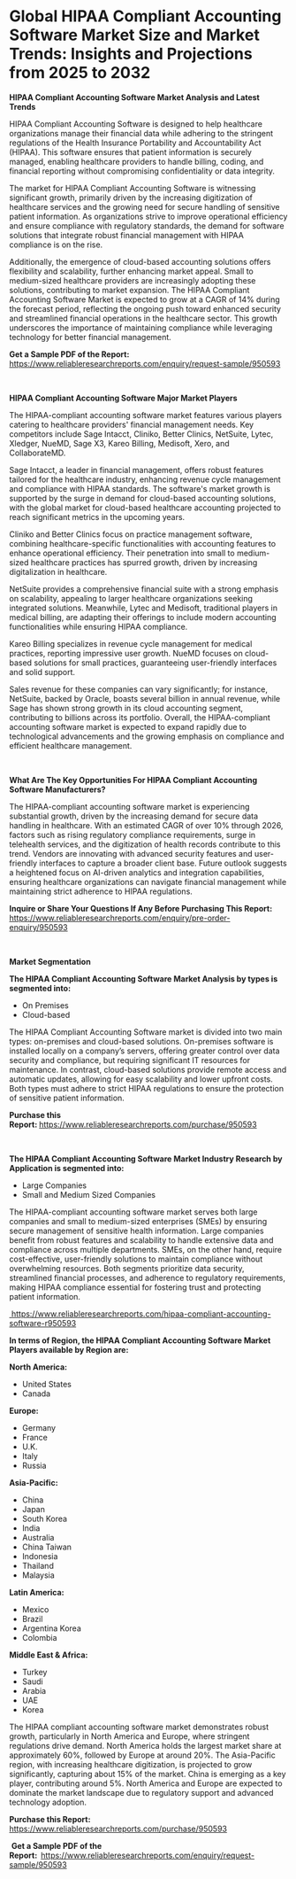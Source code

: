 <p><h1>Global HIPAA Compliant Accounting Software Market Size and Market Trends: Insights and Projections from 2025 to 2032</h1></p><p><strong>HIPAA Compliant Accounting Software Market Analysis and Latest Trends</strong></p>
<p><p>HIPAA Compliant Accounting Software is designed to help healthcare organizations manage their financial data while adhering to the stringent regulations of the Health Insurance Portability and Accountability Act (HIPAA). This software ensures that patient information is securely managed, enabling healthcare providers to handle billing, coding, and financial reporting without compromising confidentiality or data integrity.</p><p>The market for HIPAA Compliant Accounting Software is witnessing significant growth, primarily driven by the increasing digitization of healthcare services and the growing need for secure handling of sensitive patient information. As organizations strive to improve operational efficiency and ensure compliance with regulatory standards, the demand for software solutions that integrate robust financial management with HIPAA compliance is on the rise.</p><p>Additionally, the emergence of cloud-based accounting solutions offers flexibility and scalability, further enhancing market appeal. Small to medium-sized healthcare providers are increasingly adopting these solutions, contributing to market expansion. The HIPAA Compliant Accounting Software Market is expected to grow at a CAGR of 14% during the forecast period, reflecting the ongoing push toward enhanced security and streamlined financial operations in the healthcare sector. This growth underscores the importance of maintaining compliance while leveraging technology for better financial management.</p></p>
<p><strong>Get a Sample PDF of the Report:&nbsp;</strong> <a href="https://www.reliableresearchreports.com/enquiry/request-sample/950593?utm_campaign=3068&utm_medium=2&utm_source=Github&utm_content=ia&utm_term=17042025&utm_id=hipaa-compliant-accounting-software">https://www.reliableresearchreports.com/enquiry/request-sample/950593</a></p>
<p>&nbsp;</p>
<p><strong>HIPAA Compliant Accounting Software Major Market Players</strong></p>
<p><p>The HIPAA-compliant accounting software market features various players catering to healthcare providers' financial management needs. Key competitors include Sage Intacct, Cliniko, Better Clinics, NetSuite, Lytec, Xledger, NueMD, Sage X3, Kareo Billing, Medisoft, Xero, and CollaborateMD. </p><p>Sage Intacct, a leader in financial management, offers robust features tailored for the healthcare industry, enhancing revenue cycle management and compliance with HIPAA standards. The software's market growth is supported by the surge in demand for cloud-based accounting solutions, with the global market for cloud-based healthcare accounting projected to reach significant metrics in the upcoming years.</p><p>Cliniko and Better Clinics focus on practice management software, combining healthcare-specific functionalities with accounting features to enhance operational efficiency. Their penetration into small to medium-sized healthcare practices has spurred growth, driven by increasing digitalization in healthcare.</p><p>NetSuite provides a comprehensive financial suite with a strong emphasis on scalability, appealing to larger healthcare organizations seeking integrated solutions. Meanwhile, Lytec and Medisoft, traditional players in medical billing, are adapting their offerings to include modern accounting functionalities while ensuring HIPAA compliance.</p><p>Kareo Billing specializes in revenue cycle management for medical practices, reporting impressive user growth. NueMD focuses on cloud-based solutions for small practices, guaranteeing user-friendly interfaces and solid support.</p><p>Sales revenue for these companies can vary significantly; for instance, NetSuite, backed by Oracle, boasts several billion in annual revenue, while Sage has shown strong growth in its cloud accounting segment, contributing to billions across its portfolio. Overall, the HIPAA-compliant accounting software market is expected to expand rapidly due to technological advancements and the growing emphasis on compliance and efficient healthcare management.</p></p>
<p>&nbsp;</p>
<p><strong>What Are The Key Opportunities For HIPAA Compliant Accounting Software Manufacturers?</strong></p>
<p><p>The HIPAA-compliant accounting software market is experiencing substantial growth, driven by the increasing demand for secure data handling in healthcare. With an estimated CAGR of over 10% through 2026, factors such as rising regulatory compliance requirements, surge in telehealth services, and the digitization of health records contribute to this trend. Vendors are innovating with advanced security features and user-friendly interfaces to capture a broader client base. Future outlook suggests a heightened focus on AI-driven analytics and integration capabilities, ensuring healthcare organizations can navigate financial management while maintaining strict adherence to HIPAA regulations.</p></p>
<p><strong>Inquire or Share Your Questions If Any Before Purchasing This Report:</strong> <a href="https://www.reliableresearchreports.com/enquiry/pre-order-enquiry/950593?utm_campaign=3068&utm_medium=2&utm_source=Github&utm_content=ia&utm_term=17042025&utm_id=hipaa-compliant-accounting-software">https://www.reliableresearchreports.com/enquiry/pre-order-enquiry/950593</a></p>
<p>&nbsp;</p>
<p><strong>Market Segmentation</strong></p>
<p><strong>The HIPAA Compliant Accounting Software Market Analysis by types is segmented into:</strong></p>
<p><ul><li>On Premises</li><li>Cloud-based</li></ul></p>
<p><p>The HIPAA Compliant Accounting Software market is divided into two main types: on-premises and cloud-based solutions. On-premises software is installed locally on a company’s servers, offering greater control over data security and compliance, but requiring significant IT resources for maintenance. In contrast, cloud-based solutions provide remote access and automatic updates, allowing for easy scalability and lower upfront costs. Both types must adhere to strict HIPAA regulations to ensure the protection of sensitive patient information.</p></p>
<p><strong>Purchase this Report:&nbsp;</strong><a href="https://www.reliableresearchreports.com/purchase/950593?utm_campaign=3068&utm_medium=2&utm_source=Github&utm_content=ia&utm_term=17042025&utm_id=hipaa-compliant-accounting-software">https://www.reliableresearchreports.com/purchase/950593</a></p>
<p>&nbsp;</p>
<p><strong>The HIPAA Compliant Accounting Software Market Industry Research by Application is segmented into:</strong></p>
<p><ul><li>Large Companies</li><li>Small and Medium Sized Companies</li></ul></p>
<p><p>The HIPAA-compliant accounting software market serves both large companies and small to medium-sized enterprises (SMEs) by ensuring secure management of sensitive health information. Large companies benefit from robust features and scalability to handle extensive data and compliance across multiple departments. SMEs, on the other hand, require cost-effective, user-friendly solutions to maintain compliance without overwhelming resources. Both segments prioritize data security, streamlined financial processes, and adherence to regulatory requirements, making HIPAA compliance essential for fostering trust and protecting patient information.</p></p>
<p><a href="https://www.reliableresearchreports.com/hipaa-compliant-accounting-software-r950593?utm_campaign=3068&utm_medium=2&utm_source=Github&utm_content=ia&utm_term=17042025&utm_id=hipaa-compliant-accounting-software">&nbsp;https://www.reliableresearchreports.com/hipaa-compliant-accounting-software-r950593</a></p>
<p><strong>In terms of Region, the HIPAA Compliant Accounting Software Market Players available by Region are:</strong></p>
<p>
    <p> <strong> North America: </strong>
        <ul>
            <li>United States</li>
            <li>Canada</li>
        </ul>
        </p> 
    <p> <strong> Europe: </strong>
        <ul>
            <li>Germany</li>
            <li>France</li>
            <li>U.K.</li>
            <li>Italy</li>
            <li>Russia</li>
        </ul>
        </p> 
    <p> <strong> Asia-Pacific: </strong>
        <ul>
            <li>China</li>
            <li>Japan</li>
            <li>South Korea</li>
            <li>India</li>
            <li>Australia</li>
            <li>China Taiwan</li>
            <li>Indonesia</li>
            <li>Thailand</li>
            <li>Malaysia</li>
        </ul>
        </p> 
    <p> <strong> Latin America: </strong>
        <ul>
            <li>Mexico</li>
            <li>Brazil</li>
            <li>Argentina Korea</li>
            <li>Colombia</li>
        </ul>
        </p> 
    <p> <strong> Middle East & Africa: </strong>
        <ul>
            <li>Turkey</li>
            <li>Saudi</li>
            <li>Arabia</li>
            <li>UAE</li>
            <li>Korea</li>
        </ul>
    </p>
    </p>
<p><p>The HIPAA compliant accounting software market demonstrates robust growth, particularly in North America and Europe, where stringent regulations drive demand. North America holds the largest market share at approximately 60%, followed by Europe at around 20%. The Asia-Pacific region, with increasing healthcare digitization, is projected to grow significantly, capturing about 15% of the market. China is emerging as a key player, contributing around 5%. North America and Europe are expected to dominate the market landscape due to regulatory support and advanced technology adoption.</p></p>
<p><strong>Purchase this Report: </strong><a href="https://www.reliableresearchreports.com/purchase/950593?utm_campaign=3068&utm_medium=2&utm_source=Github&utm_content=ia&utm_term=17042025&utm_id=hipaa-compliant-accounting-software">https://www.reliableresearchreports.com/purchase/950593</a></p>
<p>&nbsp;<strong>Get a Sample PDF of the Report:&nbsp;&nbsp;</strong><a href="https://www.reliableresearchreports.com/enquiry/request-sample/950593?utm_campaign=3068&utm_medium=2&utm_source=Github&utm_content=ia&utm_term=17042025&utm_id=hipaa-compliant-accounting-software">https://www.reliableresearchreports.com/enquiry/request-sample/950593</a></p>
<p><strong></strong></p>
<p><p></p><p></p><p></p></p>